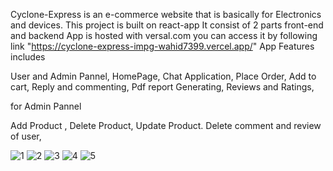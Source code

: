 Cyclone-Express is an e-commerce website that is basically for Electronics and devices.
This project is built on react-app
It consist of 2 parts front-end and backend
App is hosted with versal.com you can access it by following link "https://cyclone-express-impg-wahid7399.vercel.app/"
App Features includes

User and Admin Pannel,
HomePage,
Chat Application, 
Place Order,
Add to cart,
Reply and commenting,
Pdf report Generating,
Reviews and Ratings,

for Admin Pannel

Add Product ,
Delete Product,
Update Product.
Delete comment and review of user,

![1](https://user-images.githubusercontent.com/116490449/206396505-974fd9fc-3af1-42c7-b7c9-8a9ccf3c6b05.PNG)
![2](https://user-images.githubusercontent.com/116490449/206397487-d7e11e47-eeca-4671-9121-4514a3010b74.PNG)
![3](https://user-images.githubusercontent.com/116490449/206397496-3f7c4d7e-6c19-48e5-8eb0-0a9b7e324e71.PNG)
![4](https://user-images.githubusercontent.com/116490449/206397501-d5751299-9cd4-4308-81b1-aeb8d8dc6b4e.PNG)
![5](https://user-images.githubusercontent.com/116490449/206397503-c668d760-484c-48dc-b4d8-dbc18808a3d4.PNG)
